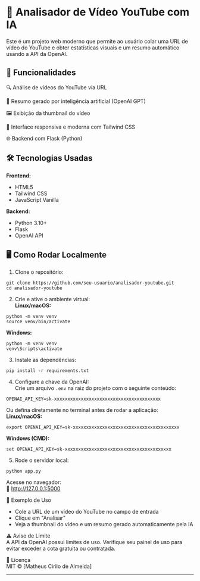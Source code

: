 
# 🎥 Analisador de Vídeo YouTube com IA  
Este é um projeto web moderno que permite ao usuário colar uma URL de vídeo do YouTube e obter estatísticas visuais e um resumo automático usando a API da OpenAI.

## 🚀 Funcionalidades  
🔍 Análise de vídeos do YouTube via URL

🧠 Resumo gerado por inteligência artificial (OpenAI GPT)

🖼️ Exibição da thumbnail do vídeo

📱 Interface responsiva e moderna com Tailwind CSS

🌐 Backend com Flask (Python)

## 🛠️ Tecnologias Usadas  
**Frontend:**  
- HTML5  
- Tailwind CSS  
- JavaScript Vanilla  

**Backend:**  
- Python 3.10+  
- Flask  
- OpenAI API  

## 🖥️ Como Rodar Localmente  
1. Clone o repositório:  
```
git clone https://github.com/seu-usuario/analisador-youtube.git
cd analisador-youtube
```

2. Crie e ative o ambiente virtual:  
**Linux/macOS:**  
```
python -m venv venv
source venv/bin/activate
```

**Windows:**  
```
python -m venv venv
venv\Scripts\activate
```

3. Instale as dependências:  
```
pip install -r requirements.txt
```

4. Configure a chave da OpenAI:  
Crie um arquivo `.env` na raiz do projeto com o seguinte conteúdo:  
```
OPENAI_API_KEY=sk-xxxxxxxxxxxxxxxxxxxxxxxxxxxxxxxxxxxxxxxx
```

Ou defina diretamente no terminal antes de rodar a aplicação:  
**Linux/macOS:**  
```
export OPENAI_API_KEY=sk-xxxxxxxxxxxxxxxxxxxxxxxxxxxxxxxxxxxxxxxx
```

**Windows (CMD):**  
```
set OPENAI_API_KEY=sk-xxxxxxxxxxxxxxxxxxxxxxxxxxxxxxxxxxxxxxxx
```

5. Rode o servidor local:  
```
python app.py
```

Acesse no navegador:  
📍 http://127.0.0.1:5000

🧪 Exemplo de Uso  
- Cole a URL de um vídeo do YouTube no campo de entrada  
- Clique em "Analisar"  
- Veja a thumbnail do vídeo e um resumo gerado automaticamente pela IA

⚠️ Aviso de Limite  
A API da OpenAI possui limites de uso. Verifique seu painel de uso para evitar exceder a cota gratuita ou contratada.

📄 Licença  
MIT © [Matheus Cirilo de Almeida]

---
